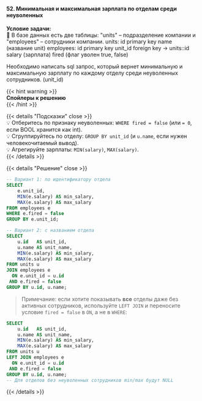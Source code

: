 #### 52. Минимальная и максимальная зарплата по отделам среди неуволенных

**Условие задачи:**  
📌 В базе данных есть две таблицы: "units" – подразделение компании и "employees" – сотрудники компании.
units:
id primary key
name (название unit)
employees:
id primary key
unit_id foreign key -> units::id
salary (зарплата)
fired (флаг уволен true, false)

Необходимо написать sql запрос, который вернет минимальную
и максимальную зарплату по каждому отделу среди неуволенных сотрудников. (unit_id)


{{< hint warning >}}  
**Спойлеры к решению**  
{{< /hint >}}

{{< details "Подсказки" close >}}  
💡 Отберитесь по признаку неуволенных: `WHERE fired = false` (или `= 0`, если BOOL хранится как int).  
💡 Сгруппируйтесь по отделу: `GROUP BY unit_id` (и `u.name`, если нужен человекочитаемый вывод).  
💡 Агрегируйте зарплаты: `MIN(salary)`, `MAX(salary)`.  
{{< /details >}}

{{< details "Решение" close >}}

```sql
-- Вариант 1: по идентификатору отдела
SELECT
    e.unit_id,
    MIN(e.salary) AS min_salary,
    MAX(e.salary) AS max_salary
FROM employees e
WHERE e.fired = false
GROUP BY e.unit_id;
```

```sql
-- Вариант 2: с названием отдела
SELECT
    u.id   AS unit_id,
    u.name AS unit_name,
    MIN(e.salary) AS min_salary,
    MAX(e.salary) AS max_salary
FROM units u
JOIN employees e
  ON e.unit_id = u.id
 AND e.fired = false
GROUP BY u.id, u.name;
```

> Примечание: если хотите показывать **все** отделы даже без активных сотрудников, используйте `LEFT JOIN` и переносите условие `fired = false` в `ON`, а не в `WHERE`:

```sql
SELECT
    u.id   AS unit_id,
    u.name AS unit_name,
    MIN(e.salary) AS min_salary,
    MAX(e.salary) AS max_salary
FROM units u
LEFT JOIN employees e
  ON e.unit_id = u.id
 AND e.fired = false
GROUP BY u.id, u.name;
-- Для отделов без неуволенных сотрудников min/max будут NULL
```

{{< /details >}}